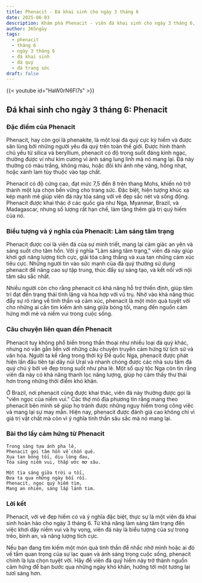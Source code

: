 ```yaml
---
title: Phenacit - Đá khai sinh cho ngày 3 tháng 6
date: 2025-06-03
description: Khám phá Phenacit - viên đá khai sinh cho ngày 3 tháng 6, biểu tượng của Làm sáng tâm trạng. Cùng tìm hiểu ý nghĩa sâu sắc của viên đá độc đáo này.
author: 365ngày
tags:
  - phenacit
  - tháng 6
  - ngày 3 tháng 6
  - đá khai sinh
  - đá quý
  - đá trang sức
draft: false
---
```


{{< youtube id="HaW0rN6Fl7s" >}}

## Đá khai sinh cho ngày 3 tháng 6: Phenacit

### Đặc điểm của Phenacit

Phenacit, hay còn gọi là phenakite, là một loại đá quý cực kỳ hiếm và được săn lùng bởi những người yêu đá quý trên toàn thế giới. Được hình thành chủ yếu từ silica và beryllium, phenacit có độ trong suốt đáng kinh ngạc, thường được ví như kim cương vì ánh sáng lung linh mà nó mang lại. Đá này thường có màu trắng, không màu, hoặc đôi khi ánh nhẹ vàng, hồng nhạt, hoặc xanh lam tùy thuộc vào tạp chất.

Phenacit có độ cứng cao, đạt mức 7,5 đến 8 trên thang Mohs, khiến nó trở thành một lựa chọn bền vững cho trang sức. Đặc biệt, hiện tượng khúc xạ kép mạnh mẽ giúp viên đá này tỏa sáng với vẻ đẹp sắc nét và sống động. Phenacit được khai thác ở các quốc gia như Nga, Myanmar, Brazil, và Madagascar, nhưng số lượng rất hạn chế, làm tăng thêm giá trị quý hiếm của nó.

### Biểu tượng và ý nghĩa của Phenacit: Làm sáng tâm trạng

Phenacit được coi là viên đá của sự minh triết, mang lại cảm giác an yên và sáng suốt cho tâm hồn. Với ý nghĩa "Làm sáng tâm trạng," viên đá này giúp khơi gợi năng lượng tích cực, giải tỏa căng thẳng và xua tan những cảm xúc tiêu cực. Những người tin vào sức mạnh của đá quý thường sử dụng phenacit để nâng cao sự tập trung, thúc đẩy sự sáng tạo, và kết nối với nội tâm sâu sắc nhất.

Nhiều người còn cho rằng phenacit có khả năng hỗ trợ thiền định, giúp tâm trí đạt đến trạng thái tĩnh lặng và hòa hợp với vũ trụ. Nhờ vào khả năng thúc đẩy sự rõ ràng về tinh thần và cảm xúc, phenacit là một món quà tuyệt vời cho những ai cần tìm kiếm ánh sáng giữa bóng tối, mang đến nguồn cảm hứng mới mẻ và niềm vui trong cuộc sống.

### Câu chuyện liên quan đến Phenacit

Phenacit tuy không phổ biến trong thần thoại như nhiều loại đá quý khác, nhưng nó vẫn gắn liền với những câu chuyện truyền cảm hứng từ lịch sử và văn hóa. Người ta kể rằng trong thời kỳ Đế quốc Nga, phenacit được phát hiện lần đầu tiên tại dãy núi Ural và nhanh chóng được các nhà sưu tầm đá quý chú ý bởi vẻ đẹp trong suốt như pha lê. Một số quý tộc Nga còn tin rằng viên đá này có khả năng thanh lọc năng lượng, giúp họ cảm thấy thư thái hơn trong những thời điểm khó khăn.

Ở Brazil, nơi phenacit cũng được khai thác, viên đá này thường được gọi là "viên ngọc của niềm vui." Các thợ mỏ địa phương tin rằng mang theo phenacit bên mình sẽ giúp họ tránh được những nguy hiểm trong công việc và mang lại sự may mắn. Hiện nay, phenacit được đánh giá cao không chỉ vì giá trị vật chất mà còn vì ý nghĩa tinh thần sâu sắc mà nó mang lại.

### Bài thơ lấy cảm hứng từ Phenacit

```
Trong sáng tựa ánh pha lê,  
Phenacit gợi tâm hồn về chốn quê.  
Xua tan bóng tối, dịu lòng đau,  
Tỏa sáng niềm vui, thắp ước mơ sâu.  

Một tia sáng giữa trời u tối,  
Đưa ta qua những ngày bối rối.  
Phenacit, ngọc quý hiếm tìm,  
Mang an nhiên, sáng lấp lánh tim.  
```

### Lời kết

Phenacit, với vẻ đẹp hiếm có và ý nghĩa đặc biệt, thực sự là một viên đá khai sinh hoàn hảo cho ngày 3 tháng 6. Từ khả năng làm sáng tâm trạng đến việc khơi dậy niềm vui và hy vọng, viên đá này là biểu tượng của sự trong trẻo, bình an, và năng lượng tích cực.

Nếu bạn đang tìm kiếm một món quà tinh thần để nhắc nhở mình hoặc ai đó về tầm quan trọng của sự lạc quan và ánh sáng trong cuộc sống, phenacit chính là lựa chọn tuyệt vời. Hãy để viên đá quý hiếm này trở thành nguồn cảm hứng để bạn bước qua những ngày khó khăn, hướng tới một tương lai tươi sáng hơn.